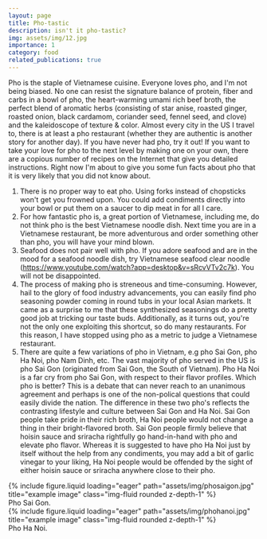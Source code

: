 ```yaml
---
layout: page
title: Pho-tastic
description: isn't it pho-tastic?
img: assets/img/12.jpg
importance: 1
category: food
related_publications: true
---
```


Pho is the staple of Vietnamese cuisine. Everyone loves pho, and I'm not being biased. No one can resist the signature balance of protein, fiber and carbs in a bowl of pho, the heart-warming umami rich beef broth, the perfect blend of aromatic herbs (consisting of star anise, roasted ginger, roasted onion, black cardamom, coriander seed, fennel seed, and clove) and the kaleidoscope of texture & color. Almost every city in the US I travel to, there is at least a pho restaurant (whether they are authentic is another story for another day). If you have never had pho, try it out! If you want to take your love for pho to the next level by making one on your own, there are a copious number of recipes on the Internet that give you detailed instructions. Right now I'm about to give you some fun facts about pho that it is very likely that you did not know about.
1. There is no proper way to eat pho. Using forks instead of chopsticks won't get you frowned upon. You could add condiments directly into your bowl or put them on a saucer to dip meat in for all I care. 
2. For how fantastic pho is, a great portion of Vietnamese, including me, do not think pho is the best Vietnamese noodle dish. Next time you are in a Vietnamese restaurant, be more adventurous and order something other than pho, you will have your mind blown.
3. Seafood does not pair well with pho. If you adore seafood and are in the mood for a seafood noodle dish, try Vietnamese seafood clear noodle (https://www.youtube.com/watch?app=desktop&v=sRcvVTv2c7k). You will not be disappointed.
4. The process of making pho is streneous and time-consuming. However, hail to the glory of food industry advancements, you can easily find pho seasoning powder coming in round tubs in your local Asian markets. It came as a surprise to me that these synthesized seasonings do a pretty good job at tricking our taste buds. Additionally, as it turns out, you're not the only one exploiting this shortcut, so do many restaurants. For this reason, I have stopped using pho as a metric to judge a Vietnamese restaurant. 
5. There are quite a few variations of pho in Vietnam, e.g pho Sai Gon, pho Ha Noi, pho Nam Dinh, etc. The vast majority of pho served in the US is pho Sai Gon (originated from Sai Gon, the South of Vietnam). Pho Ha Noi is a far cry from pho Sai Gon, with respect to their flavor profiles. Which pho is better? This is a debate that can never reach to an unanimous agreement and perhaps is one of the non-polical questions that could easily divide the nation. The difference in these two pho's reflects the contrasting lifestyle and culture between Sai Gon and Ha Noi. Sai Gon people take pride in their rich broth, Ha Noi people would not change a thing in their bright-flavored broth. Sai Gon people firmly believe that hoisin sauce and sriracha rightfully go hand-in-hand with pho and elevate pho flavor. Whereas it is suggested to have pho Ha Noi just by itself without the help from any condiments, you may add a bit of garlic vinegar to your liking, Ha Noi people would be offended by the sight of either hoisin sauce or sriracha anywhere close to their pho.

<div class="col-sm mt-3 mt-md-0">
        {% include figure.liquid loading="eager" path="assets/img/phosaigon.jpg" title="example image" class="img-fluid rounded z-depth-1" %}
    </div>

<div class="caption">
    Pho Sai Gon.
</div>

<div class="col-sm mt-3 mt-md-0">
        {% include figure.liquid loading="eager" path="assets/img/phohanoi.jpg" title="example image" class="img-fluid rounded z-depth-1" %}
    </div>

<div class="caption">
    Pho Ha Noi.
</div>

